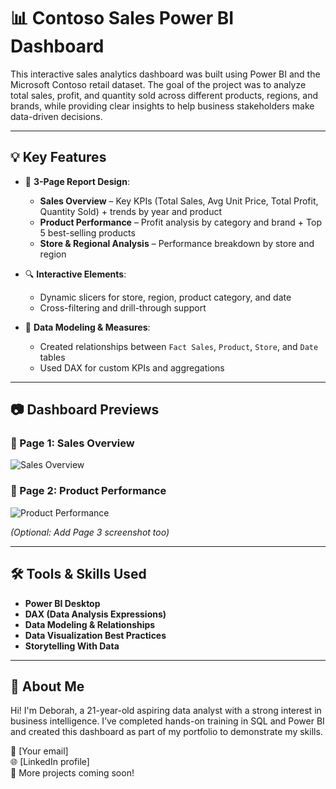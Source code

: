 # 📊 Contoso Sales Power BI Dashboard

This interactive sales analytics dashboard was built using Power BI and the Microsoft Contoso retail dataset. The goal of the project was to analyze total sales, profit, and quantity sold across different products, regions, and brands, while providing clear insights to help business stakeholders make data-driven decisions.

---

## 💡 Key Features

- 📌 **3-Page Report Design**:
  - **Sales Overview** – Key KPIs (Total Sales, Avg Unit Price, Total Profit, Quantity Sold) + trends by year and product
  - **Product Performance** – Profit analysis by category and brand + Top 5 best-selling products
  - **Store & Regional Analysis** – Performance breakdown by store and region

- 🔍 **Interactive Elements**:
  - Dynamic slicers for store, region, product category, and date
  - Cross-filtering and drill-through support

- 📐 **Data Modeling & Measures**:
  - Created relationships between `Fact Sales`, `Product`, `Store`, and `Date` tables
  - Used DAX for custom KPIs and aggregations

---

## 📷 Dashboard Previews

### 📄 Page 1: Sales Overview
![Sales Overview](images/sales-overview.png)

### 📄 Page 2: Product Performance
![Product Performance](images/product-performance.png)

*(Optional: Add Page 3 screenshot too)*

---

## 🛠 Tools & Skills Used

- **Power BI Desktop**
- **DAX (Data Analysis Expressions)**
- **Data Modeling & Relationships**
- **Data Visualization Best Practices**
- **Storytelling With Data**

---

## 🚀 About Me

Hi! I'm Deborah, a 21-year-old aspiring data analyst with a strong interest in business intelligence. I’ve completed hands-on training in SQL and Power BI and created this dashboard as part of my portfolio to demonstrate my skills.

📧 [Your email]  
🌐 [LinkedIn profile]  
📁 More projects coming soon!

